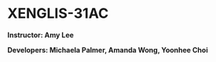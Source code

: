 # XENGLIS-31AC

**Instructor: Amy Lee**

**Developers: Michaela Palmer, Amanda Wong, Yoonhee Choi**
